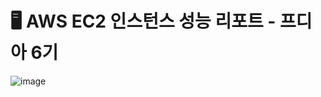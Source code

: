 # 🖥️ AWS EC2 인스턴스 성능 리포트 - 프디아 6기

![image](https://github.com/user-attachments/assets/0c3eefe6-d014-4d14-9644-0496e21b3b3c)

